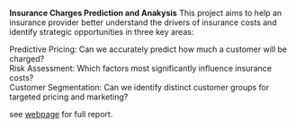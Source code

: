 **Insurance Charges Prediction and Anakysis**
This project aims to help an insurance provider better understand the drivers of insurance costs and identify strategic opportunities in three key areas:

Predictive Pricing: Can we accurately predict how much a customer will be charged?  
Risk Assessment: Which factors most significantly influence insurance costs?  
Customer Segmentation: Can we identify distinct customer groups for targeted pricing and marketing?

see [webpage](https://sphoom.github.io/portfolio/projects/insurance.html) for full report.